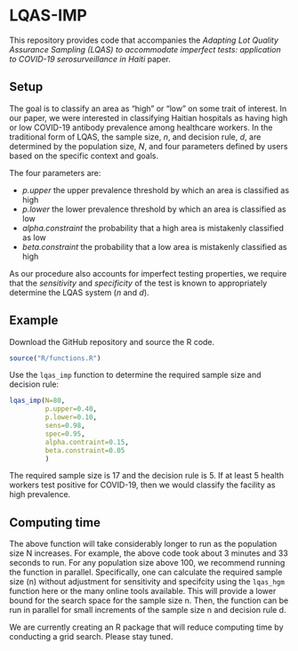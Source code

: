 LQAS-IMP
==========

This repository provides code that accompanies the *Adapting Lot Quality Assurance Sampling (LQAS) to accommodate imperfect tests: application to COVID-19 serosurveillance in Haiti* paper. 

Setup
------------
The goal is to classify an area as “high” or “low” on some trait of interest. In our paper, we were interested in classifying Haitian hospitals as having high or low COVID-19 antibody prevalence among healthcare workers. In the traditional form of LQAS, the sample size, _n_, and decision rule, _d_, are determined by the population size, _N_, and four parameters defined by users based on the specific context and goals. 

The four parameters are: 
+ *p.upper* the upper prevalence threshold by which an area is classified as high
+ *p.lower* the lower prevalence threshold by which an area is classified as low
+ *alpha.constraint* the probability that a high area is mistakenly classified as low
+ *beta.constraint* the probability that a low area is mistakenly classified as high

As our procedure also accounts for imperfect testing properties, we require that the *sensitivity* and *specificity* of the test is known to appropriately determine the LQAS system (_n_ and _d_).

Example
------------

Download the GitHub repository and source the R code.  
``` r
source("R/functions.R")
```

Use the `lqas_imp` function to determine the required sample size and decision rule:  
``` r
lqas_imp(N=80,
         p.upper=0.40,
         p.lower=0.10,
         sens=0.98,
         spec=0.95,
         alpha.contraint=0.15,
         beta.constraint=0.05
         )
```

The required sample size is 17 and the decision rule is 5. If at least 5 health workers test positive for COVID-19, then we would classify the facility as high prevalence. 

Computing time
------------
The above function will take considerably longer to run as the population size N increases. For example, the above code took about 3 minutes and 33 seconds to run. For any population size above 100, we recommend running the function in parallel. Specifically, one can calculate the required sample size (n) without adjustment for sensitivity and specifcity using the `lqas_hgm` function here or the many online tools available. This will provide a lower bound for the search space for the sample size n. Then, the function can be run in parallel for small increments of the sample size n and decision rule d. 

We are currently creating an R package that will reduce computing time by conducting a grid search. Please stay tuned. 
